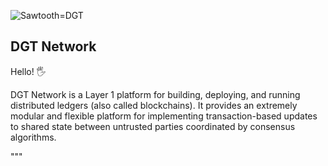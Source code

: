 ![Sawtooth=DGT](http://dgt.world/images/logo.svg)

DGT Network 
-------------
Hello! :raised_hand_with_fingers_splayed:

DGT Network is a Layer 1 platform for building, deploying, and
running distributed ledgers (also called blockchains). It provides an extremely
modular and flexible platform for implementing transaction-based updates to
shared state between untrusted parties coordinated by consensus algorithms.

"""
